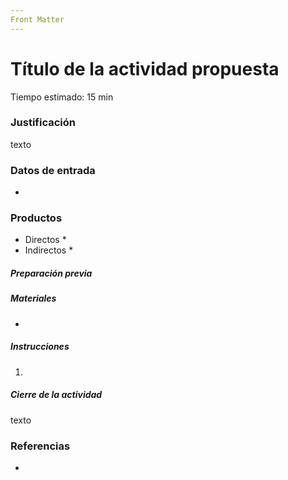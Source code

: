 ```yaml
---
Front Matter
---
```

# Título de la actividad propuesta
Tiempo estimado: 15 min

### Justificación
texto

### Datos de entrada
*

### Productos
* Directos
  *
* Indirectos
  *

##### Preparación previa


##### Materiales
*

##### Instrucciones
1.

##### Cierre de la actividad
texto

### Referencias
*
